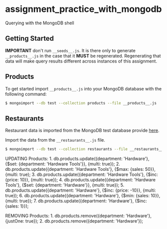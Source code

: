 # assignment_practice_with_mongodb


Querying with the MongoDB shell


## Getting Started

**IMPORTANT** don't run `__seeds__.js`. It is there only to generate `__products__.js` in the case that it **MUST** be regenerated. Regenerating that data will make query results different across instances of this assignment.


## Products

To get started import `__products__.js` into your MongoDB database with the following command:

```bash
$ mongoimport --db test --collection products --file __products__.js
```


## Restaurants

Restaurant data is imported from the MongoDB test database provide [here](https://docs.mongodb.com/getting-started/shell/import-data/).

Import the data from the `__restaurants__.js` file.

```bash
$ mongoimport --db test --collection restaurants --file __restaurants__.js
```

UPDATING Products:
	1. db.products.update({department: 'Hardware'}, {$set: {department: 'Hardware Tools'}}, {multi: true});
	2. db.products.update({department: 'Hardware Tools'}, {$max: {sales: 50}}, {multi: true);
	3. db.products.update({department: 'Hardware Tools'}, {$inc: {price: 10}}, {multi: true});
	4. db.products.update({department: 'Hardware Tools'}, {$set: {department: 'Hardware'}}, {multi: true});
	5. db.products.update({department: 'Hardware'}, {$inc: {price: -10}}, {multi: true});
	6. db.products.update({department: 'Hardware'}, {$min: {sales: 10}}, {multi: true});
	7. db.products.update({department: 'Hardware'}, {$inc: {sales: 1}});

REMOVING Products:
	1. db.products.remove({department: 'Hardware'}, {justOne: true});
	2. db.products.remove({department: 'Hardware'});
